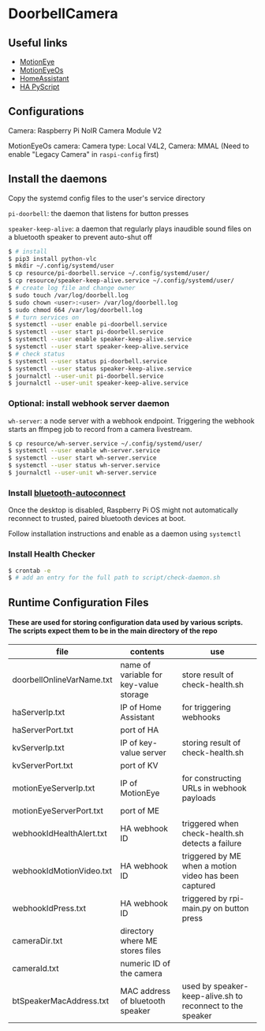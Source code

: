 # DoorbellCamera

## Useful links
- [MotionEye](https://github.com/motioneye-project/motioneye)
- [MotionEyeOs](https://github.com/motioneye-project/motioneyeos)
- [HomeAssistant](https://www.home-assistant.io/integrations/)
- [HA PyScript](https://hacs-pyscript.readthedocs.io/en/latest/reference.html#pyscript-executor)

## Configurations
Camera: Raspberry Pi NoIR Camera Module V2

MotionEyeOs camera: Camera type: Local V4L2, Camera: MMAL (Need to enable "Legacy Camera" in `raspi-config` first)

## Install the daemons

Copy the systemd config files to the user's service directory

`pi-doorbell`: the daemon that listens for button presses

`speaker-keep-alive`: a daemon that regularly plays inaudible sound files on a bluetooth speaker to prevent auto-shut off

```bash
$ # install
$ pip3 install python-vlc
$ mkdir ~/.config/systemd/user
$ cp resource/pi-doorbell.service ~/.config/systemd/user/
$ cp resource/speaker-keep-alive.service ~/.config/systemd/user/
$ # create log file and change owner
$ sudo touch /var/log/doorbell.log
$ sudo chown <user>:<user> /var/log/doorbell.log
$ sudo chmod 664 /var/log/doorbell.log
$ # turn services on
$ systemctl --user enable pi-doorbell.service
$ systemctl --user start pi-doorbell.service
$ systemctl --user enable speaker-keep-alive.service
$ systemctl --user start speaker-keep-alive.service
$ # check status
$ systemctl --user status pi-doorbell.service
$ systemctl --user status speaker-keep-alive.service
$ journalctl --user-unit pi-doorbell.service
$ journalctl --user-unit speaker-keep-alive.service
```

### Optional: install webhook server daemon

`wh-server`: a node server with a webhook endpoint. Triggering the webhook starts an ffmpeg job to record from a camera livestream.

```bash
$ cp resource/wh-server.service ~/.config/systemd/user/
$ systemctl --user enable wh-server.service
$ systemctl --user start wh-server.service
$ systemctl --user status wh-server.service
$ journalctl --user-unit wh-server.service
```

### Install [bluetooth-autoconnect](https://github.com/jrouleau/bluetooth-autoconnect)

Once the desktop is disabled, Raspberry Pi OS might not automatically reconnect to trusted, paired bluetooth devices at boot.

Follow installation instructions and enable as a daemon using `systemctl`

### Install Health Checker

```bash
$ crontab -e
$ # add an entry for the full path to script/check-daemon.sh
```

## Runtime Configuration Files

#### These are used for storing configuration data used by various scripts. The scripts expect them to be in the main directory of the repo

|file|contents|use|
|-|-|-|
|doorbellOnlineVarName.txt|name of variable for key-value storage|store result of check-health.sh|
|haServerIp.txt|IP of Home Assistant|for triggering webhooks|
|haServerPort.txt|port of HA||
|kvServerIp.txt|IP of key-value server|storing result of check-health.sh||
|kvServerPort.txt|port of KV||
|motionEyeServerIp.txt|IP of MotionEye|for constructing URLs in webhook payloads|
|motionEyeServerPort.txt|port of ME||
|webhookIdHealthAlert.txt|HA webhook ID|triggered when check-health.sh detects a failure|
|webhookIdMotionVideo.txt|HA webhook ID|triggered by ME when a motion video has been captured|
|webhookIdPress.txt|HA webhook ID|triggered by rpi-main.py on button press|
|cameraDir.txt|directory where ME stores files||
|cameraId.txt|numeric ID of the camera||
|btSpeakerMacAddress.txt|MAC address of bluetooth speaker|used by speaker-keep-alive.sh to reconnect to the speaker|

